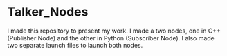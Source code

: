 # Talker_Nodes
I made this repository to present my work. I made a two nodes, one in C++ (Publisher Node) and the other in Python (Subscriber Node). I also made two separate launch files to launch both nodes.
